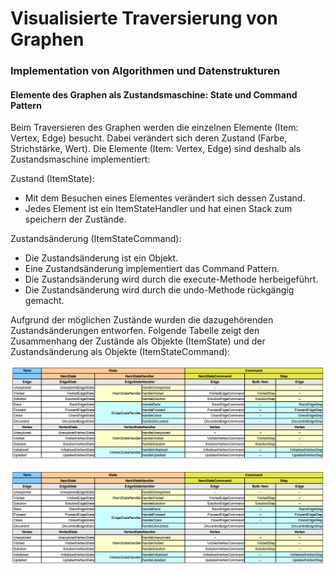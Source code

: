 # Visualisierte Traversierung von Graphen
### Implementation von Algorithmen und Datenstrukturen
 
#### Elemente des Graphen als Zustandsmaschine: State und Command Pattern
Beim Traversieren des Graphen werden die einzelnen Elemente (Item: Vertex, Edge) besucht. Dabei verändert sich deren Zustand (Farbe, Strichstärke, Wert). Die Elemente (Item: Vertex, Edge) sind deshalb als Zustandsmaschine implementiert:

Zustand (ItemState):
- Mit dem Besuchen eines Elementes verändert sich dessen Zustand.
- Jedes Element ist ein ItemStateHandler und hat einen Stack zum speichern der Zustände.

Zustandsänderung (ItemStateCommand):
- Die Zustandsänderung ist ein Objekt.
- Eine Zustandsänderung implementiert das Command Pattern.
- Die Zustandsänderung wird durch die execute-Methode herbeigeführt.
- Die Zustandsänderung wird durch die undo-Methode rückgängig gemacht.


Aufgrund der möglichen Zustände wurden die dazugehörenden Zustandsänderungen entworfen. Folgende Tabelle zeigt den Zusammenhang der Zustände als Objekte (ItemState) und der Zustandsänderung als Objekte (ItemStateCommand):

![From state to step](https://github.com/brugr9/vistra/blob/master/GraphVisualisierung2/doc/vistra/04_beamer/2_solution/2_framework-parameter/01_graph/04_list_-_from_state_to_step.png "From state to step")



![From state to step](https://raw.githubusercontent.com/brugr9/vistra/master/GraphVisualisierung2/doc/vistra/04_beamer/2_solution/2_framework-parameter/01_graph/04_list_-_from_state_to_step.png "From state to step")

